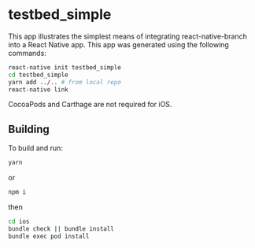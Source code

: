 # testbed_simple

This app illustrates the simplest means of integrating react-native-branch into a React Native app. This app was generated using the following commands:

```bash
react-native init testbed_simple
cd testbed_simple
yarn add ../.. # from local repo
react-native link
```

CocoaPods and Carthage are not required for iOS.

## Building

To build and run:

```bash
yarn
```

or

```bash
npm i
```

then

```bash
cd ios
bundle check || bundle install
bundle exec pod install
```
